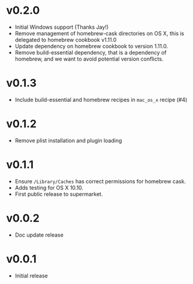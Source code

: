 # v0.2.0

* Initial Windows support (Thanks Jay!)
* Remove management of homebrew-cask directories on OS X, this is delegated to homebrew cookbook v1.11.0
* Update dependency on homebrew cookbook to version 1.11.0.
* Remove build-essential dependency, that is a dependency of homebrew, and we want to avoid potential version conflicts.

# v0.1.3

* Include build-essential and homebrew recipes in `mac_os_x` recipe (#4)

# v0.1.2

* Remove plist installation and plugin loading

# v0.1.1

* Ensure `/Library/Caches` has correct permissions for homebrew cask.
* Adds testing for OS X 10.10.
* First public release to supermarket.

# v0.0.2

* Doc update release

# v0.0.1

* Initial release
